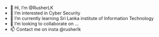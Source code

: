 - 👋 Hi, I’m @RusherLK
- 👀 I’m interested in Cyber Security
- 🌱 I’m currently learning Sri Lanka institute of Information Technology
- 💞️ I’m looking to collaborate on ...
- 📫 Contact me on insta @rusherlk

<!---
RusherLK/RusherLK is a ✨ special ✨ repository because its `README.md` (this file) appears on your GitHub profile.
You can click the Preview link to take a look at your changes.
--->
